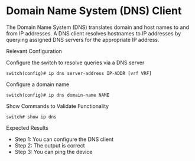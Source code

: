 # Domain Name System (DNS) Client 

The Domain Name System (DNS) translates domain and host names to and from IP addresses. A DNS client resolves hostnames to IP addresses by querying assigned DNS servers for the appropriate IP address. 

Relevant Configuration 

Configure the switch to resolve queries via a DNS server 

```
switch(config)# ip dns server-address IP-ADDR [vrf VRF]
```

Configure a domain name 

```
switch(config)# ip dns domain-name NAME
```

Show Commands to Validate Functionality 

```
switch# show ip dns 
```

Expected Results 

* Step 1: You can configure the DNS client 
* Step 2: The output is correct
* Step 3: You can ping the device
